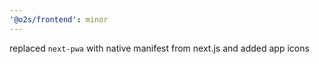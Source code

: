 ```yaml
---
'@o2s/frontend': minor
---
```


replaced `next-pwa` with native manifest from next.js and added app icons

